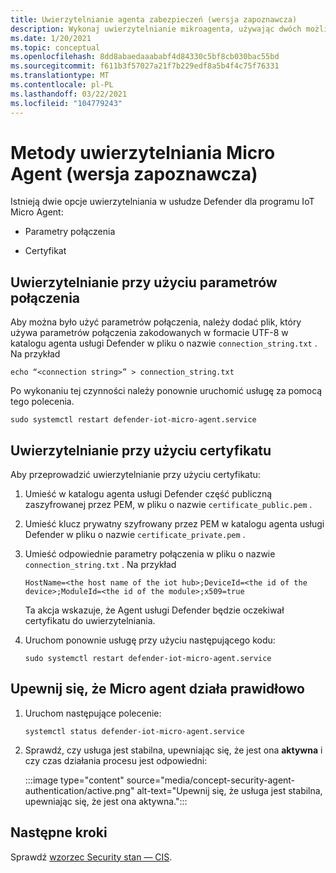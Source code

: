 ```yaml
---
title: Uwierzytelnianie agenta zabezpieczeń (wersja zapoznawcza)
description: Wykonaj uwierzytelnianie mikroagenta, używając dwóch możliwych metod.
ms.date: 1/20/2021
ms.topic: conceptual
ms.openlocfilehash: 8dd8abaedaaababf4d84330c5bf8cb030bac55bd
ms.sourcegitcommit: f611b3f57027a21f7b229edf8a5b4f4c75f76331
ms.translationtype: MT
ms.contentlocale: pl-PL
ms.lasthandoff: 03/22/2021
ms.locfileid: "104779243"
---
```

# <a name="micro-agent-authentication-methods-preview"></a>Metody uwierzytelniania Micro Agent (wersja zapoznawcza)

Istnieją dwie opcje uwierzytelniania w usłudze Defender dla programu IoT Micro Agent: 

- Parametry połączenia 

- Certyfikat 

## <a name="authentication-using-a-connection-string"></a>Uwierzytelnianie przy użyciu parametrów połączenia 

Aby można było użyć parametrów połączenia, należy dodać plik, który używa parametrów połączenia zakodowanych w formacie UTF-8 w katalogu agenta usługi Defender w pliku o nazwie `connection_string.txt` . Na przykład

```azurecli
echo “<connection string>” > connection_string.txt 
```

Po wykonaniu tej czynności należy ponownie uruchomić usługę za pomocą tego polecenia.

```azurecli
sudo systemctl restart defender-iot-micro-agent.service
``` 

## <a name="authentication-using-a-certificate"></a>Uwierzytelnianie przy użyciu certyfikatu 


Aby przeprowadzić uwierzytelnianie przy użyciu certyfikatu: 

1. Umieść w katalogu agenta usługi Defender część publiczną zaszyfrowanej przez PEM, w pliku o nazwie `certificate_public.pem` .
1. Umieść klucz prywatny szyfrowany przez PEM w katalogu agenta usługi Defender w pliku o nazwie `certificate_private.pem` .
1. Umieść odpowiednie parametry połączenia w pliku o nazwie `connection_string.txt` . Na przykład

    ```azurecli
    HostName=<the host name of the iot hub>;DeviceId=<the id of the device>;ModuleId=<the id of the module>;x509=true 
    ```

    Ta akcja wskazuje, że Agent usługi Defender będzie oczekiwał certyfikatu do uwierzytelniania. 

1. Uruchom ponownie usługę przy użyciu następującego kodu: 

    ```azurecli
    sudo systemctl restart defender-iot-micro-agent.service 
    ```

## <a name="ensure-the-micro-agent-is-running-correctly"></a>Upewnij się, że Micro agent działa prawidłowo 

1. Uruchom następujące polecenie: 
    ```azurecli
    systemctl status defender-iot-micro-agent.service 
    ```
1. Sprawdź, czy usługa jest stabilna, upewniając się, że jest ona **aktywna** i czy czas działania procesu jest odpowiedni: 

    :::image type="content" source="media/concept-security-agent-authentication/active.png" alt-text="Upewnij się, że usługa jest stabilna, upewniając się, że jest ona aktywna.":::

## <a name="next-steps"></a>Następne kroki

Sprawdź [wzorzec Security stan — CIS](concept-security-posture.md).
